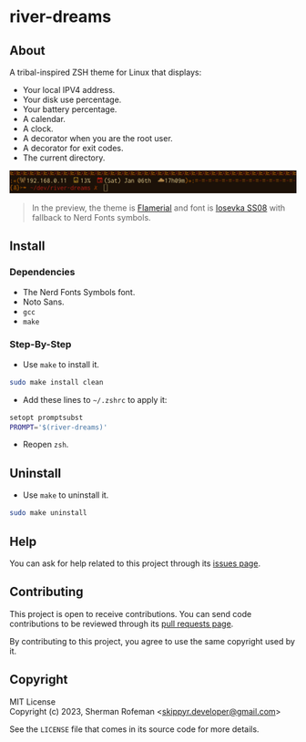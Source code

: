 # river-dreams

## About

A tribal-inspired ZSH theme for Linux that displays:

- Your local IPV4 address.
- Your disk use percentage.
- Your battery percentage.
- A calendar.
- A clock.
- A decorator when you are the root user.
- A decorator for exit codes.
- The current directory.

![](preview.png)
> In the preview, the theme is [Flamerial](https://github.com/skippyr/flamerial)
> and font is [Iosevka SS08](https://github.com/be5invis/Iosevka) with fallback
> to Nerd Fonts symbols.

## Install

### Dependencies

- The Nerd Fonts Symbols font.
- Noto Sans.
- `gcc`
- `make`

### Step-By-Step

- Use `make` to install it.

```sh
sudo make install clean
```

- Add these lines to `~/.zshrc` to apply it:

```sh
setopt promptsubst
PROMPT='$(river-dreams)'
```

- Reopen `zsh`.

## Uninstall

- Use `make` to uninstall it.

```sh
sudo make uninstall
```

## Help

You can ask for help related to this project through its [issues page](https://github.com/skippyr/river-dreams/issues).

## Contributing

This project is open to receive contributions.  You can send code contributions
to be reviewed through its [pull requests page](https://github.com/skippyr/river-dreams/pulls).

By contributing to this project, you agree to use the same copyright used by it.

## Copyright

MIT License\
Copyright (c) 2023, Sherman Rofeman \<skippyr.developer@gmail.com\>

See the `LICENSE` file that comes in its source code for more details.
